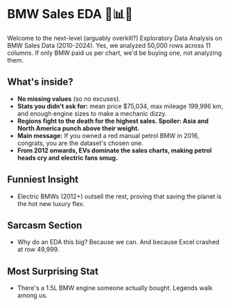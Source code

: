 # BMW Sales EDA 🚗📊😏

Welcome to the next-level (arguably overkill?) Exploratory Data Analysis on BMW Sales Data (2010-2024). Yes, we analyzed 50,000 rows across 11 columns. If only BMW paid us per chart, we'd be buying one, not analyzing them.

## What's inside?
- **No missing values** (so no excuses).
- **Stats you didn't ask for:** mean price $75,034, max mileage 199,996 km, and enough engine sizes to make a mechanic dizzy.
- **Regions fight to the death for the highest sales. Spoiler: Asia and North America punch above their weight.**
- **Main message:** If you owned a red manual petrol BMW in 2016, congrats, you are the dataset's chosen one. 
- **From 2012 onwards, EVs dominate the sales charts, making petrol heads cry and electric fans smug.**

## Funniest Insight
- Electric BMWs (2012+) outsell the rest, proving that saving the planet is the hot new luxury flex.

## Sarcasm Section
- Why do an EDA this big? Because we can. And because Excel crashed at row 49,999. 

## Most Surprising Stat
- There's a 1.5L BMW engine someone actually bought. Legends walk among us.
